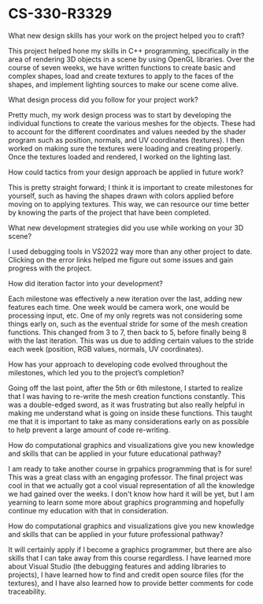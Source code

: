 # CS-330-R3329

What new design skills has your work on the project helped you to craft?  

This project helped hone my skills in C++ programming, specifically in the area of rendering 3D objects in a scene by 
using OpenGL libraries. Over the course of seven weeks, we have written functions to create basic and complex shapes,
load and create textures to apply to the faces of the shapes, and implement lighting sources to make our scene come 
alive.

What design process did you follow for your project work?  

Pretty much, my work design process was to start by developing the individual functions to create the various meshes 
for the objects. These had to account for the different coordinates and values needed by the shader program such as position,
normals, and UV coordinates (textures). I then worked on making sure the textures were loading and creating properly. 
Once the textures loaded and rendered, I worked on the lighting last.

How could tactics from your design approach be applied in future work?  

This is pretty straight forward; I think it is important to create milestones for yourself, such as having the shapes drawn 
with colors applied before moving on to applying textures. This way, we can resource our time better by knowing the parts of 
the project that have been completed.

What new development strategies did you use while working on your 3D scene?  

I used debugging tools in VS2022 way more than any other project to date. Clicking on the error links helped me figure out 
some issues and gain progress with the project.

How did iteration factor into your development?  

Each milestone was effectively a new iteration over the last, adding new features each time. One week would be camera work, 
one would be processing input, etc. One of my only regrets was not considering some things early on, such as the eventual 
stride for some of the mesh creation functions. This changed from 3 to 7, then back to 5, before finally being 8 with the 
last iteration. This was us due to adding certain values to the stride each week (position, RGB values, normals, UV coordinates).

How has your approach to developing code evolved throughout the milestones, which led you to the project’s completion?  

Going off the last point, after the 5th or 6th milestone, I started to realize that I was having to re-write the mesh creation 
functions constantly. This was a double-edged sword, as it was frustrating but also really helpful in making me understand what 
is going on inside these functions. This taught me that it is important to take as many considerations early on as possible to 
help prevent a large amount of code re-writing.

How do computational graphics and visualizations give you new knowledge and skills that can be applied in your future educational pathway?  

I am ready to take another course in grpahics programming that is for sure! This was a great class with an engaging professor. 
The final project was cool in that we actually got a cool visual representation of all the knowledge we had gained over the weeks. 
I don't know how hard it will be yet, but I am yearning to learn some more about graphics programming and hopefully continue my 
education with that in consideration.

How do computational graphics and visualizations give you new knowledge and skills that can be applied in your future professional pathway?  

It will certainly apply if I become a graphics programmer, but there are also skills that I can take away from this course 
regardless. I have learned more about Visual Studio (the debugging features and adding libraries to projects), I have learned how 
to find and credit open source files (for the textures), and I have also learned how to provide better comments for code traceability.
